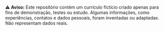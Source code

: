 ⚠️ **Aviso:** Este repositório contém um currículo fictício criado apenas para fins de demonstração, testes ou estudo. 
Algumas informações, como experiências, contatos e dados pessoais, foram inventadas ou adaptadas. Não representam dados reais.
